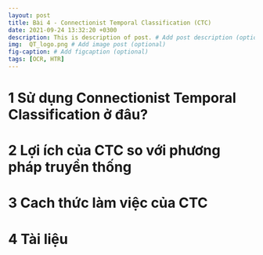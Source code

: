 ```yaml
---
layout: post
title: Bài 4 - Connectionist Temporal Classification (CTC)
date: 2021-09-24 13:32:20 +0300
description: This is description of post. # Add post description (optional)
img:  QT_logo.png # Add image post (optional)
fig-caption: # Add figcaption (optional)
tags: [OCR, HTR]
---
```


# 1 Sử dụng Connectionist Temporal Classification ở đâu?

# 2 Lợi ích của CTC so với phương pháp truyền thống

# 3 Cach thức làm việc của CTC

# 4 Tài liệu
